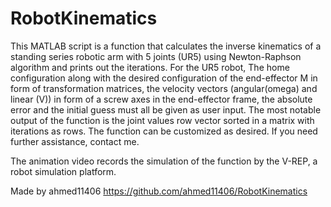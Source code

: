 # RobotKinematics
This MATLAB script is a function that calculates the inverse kinematics of a standing series robotic arm with 5 joints (UR5) using Newton-Raphson algorithm and prints out the iterations. For the UR5 robot, The home configuration along with the desired configuration of the end-effector M in form of transformation matrices, the velocity vectors (angular(omega) and linear (V)) in form of a screw axes in the end-effector frame, the absolute error and the initial guess must all be given as user input. The most notable output of the function is the joint values row vector sorted in a matrix with iterations as rows. The function can be customized as desired. If you need further assistance, contact me. 

The animation video records the simulation of the function by the V-REP, a robot simulation platform. 


Made by ahmed11406
https://github.com/ahmed11406/RobotKinematics
